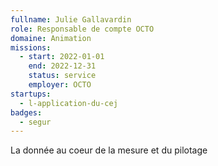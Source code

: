 ```yaml
---
fullname: Julie Gallavardin
role: Responsable de compte OCTO
domaine: Animation
missions:
  - start: 2022-01-01
    end: 2022-12-31
    status: service
    employer: OCTO
startups:
  - l-application-du-cej
badges:
  - segur
---
```


La donnée au coeur de la mesure et du pilotage
